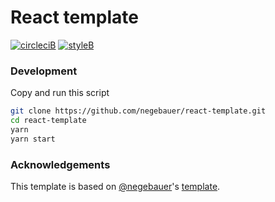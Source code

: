 # React template

[![circleciB]][circleciL]
[![styleB]][styleL]

### Development

Copy and run this script

```bash
git clone https://github.com/negebauer/react-template.git
cd react-template
yarn
yarn start
```

### Acknowledgements

This template is based on [@negebauer](https://github.com/negebauer)'s [template](https://github.com/negebauer/react-template).

<!-- Badges -->

[circleciL]:https://circleci.com/gh/negebauer/react-template
[circleciB]:https://circleci.com/gh/negebauer/react-template.svg?style=svg

[styleL]:https://github.com/prettier/prettier
[styleB]:https://img.shields.io/badge/code%20style-prettier-brightgreen.svg?style=flat
